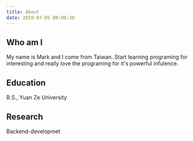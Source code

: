 ```yaml
---
title: About
date: 2019-07-05 00:00:38
---
```

## Who am I
My name is Mark and I come from Taiwan.
Start learning programing for interesting and really love the programing for it's powerful infulence.

## Education
B.S., Yuan Ze University

## Research
Backend-developmet
